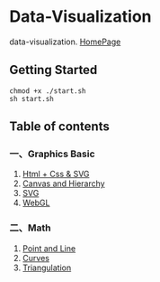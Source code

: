 # Data-Visualization

data-visualization.
[HomePage](https://khum08.github.io/data-visualization/)

## Getting Started
```
chmod +x ./start.sh
sh start.sh
```
## Table of contents
### 一、Graphics Basic
1. [Html + Css & SVG](https://khum08.github.io/data-visualization/src/01-1.html)
2. [Canvas and Hierarchy](https://khum08.github.io/data-visualization/src/01-2.html)
3. [SVG](https://khum08.github.io/data-visualization/src/01-3.html)
4. [WebGL](https://khum08.github.io/data-visualization/src/01-4.html)

### 二、Math
1. [Point and Line](https://khum08.github.io/data-visualization/src/02-1.html)
2. [Curves](https://khum08.github.io/data-visualization/src/02-2.html)
3. [Triangulation](https://khum08.github.io/data-visualization/src/02-3.html)
